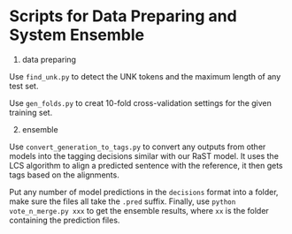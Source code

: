 # Scripts for Data Preparing and System Ensemble

1. data preparing

Use ```find_unk.py``` to detect the UNK tokens and the maximum length of any test set.

Use ```gen_folds.py``` to creat 10-fold cross-validation settings for the given training set.

2. ensemble

Use ```convert_generation_to_tags.py``` to convert any outputs from other models into the tagging decisions similar with our RaST model.
It uses the LCS algorithm to align a predicted sentence with the reference, it then gets tags based on the alignments.

Put any number of model predictions in the ``decisions`` format into a folder, make sure the files all take the ``.pred`` suffix.
Finally, use ```python vote_n_merge.py xxx``` to get the ensemble results, where ``xx`` is the folder containing the prediction files.
